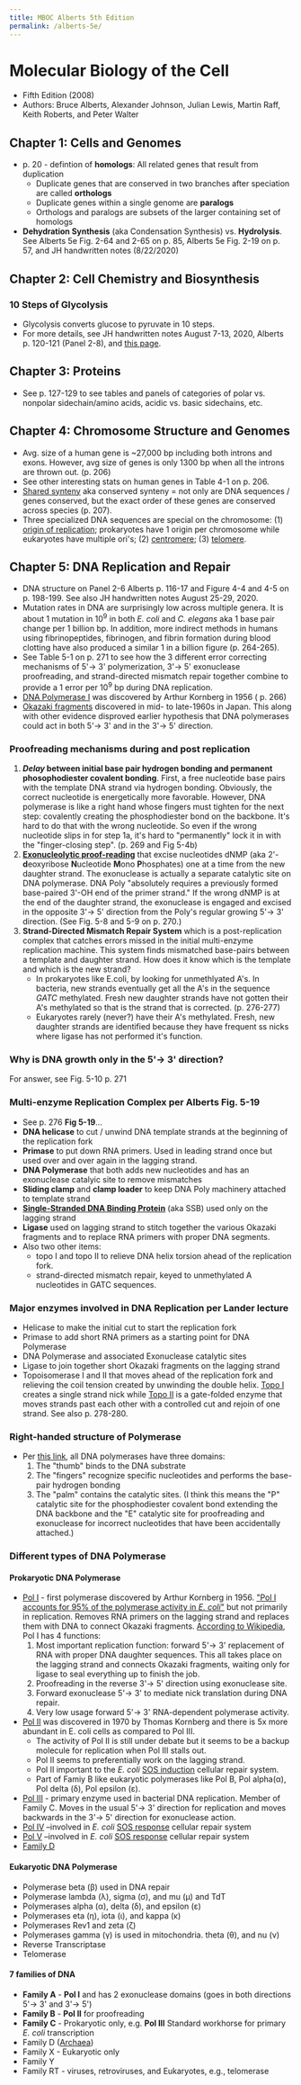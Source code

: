 ```yaml
---
title: MBOC Alberts 5th Edition
permalink: /alberts-5e/
---
```



# Molecular Biology of the Cell
* Fifth Edition (2008)
* Authors: Bruce Alberts, Alexander Johnson, Julian Lewis, Martin Raff, Keith Roberts, and Peter Walter

## Chapter 1: Cells and Genomes
* p. 20 - defintion of **homologs**: All related genes that result from duplication 
	* Duplicate genes that are conserved in two branches after speciation are called **orthologs**
	* Duplicate genes within a single genome are **paralogs**
	* Orthologs and paralogs are subsets of the larger containing set of homologs
* **Dehydration Synthesis** (aka Condensation Synthesis) vs. **Hydrolysis**. See Alberts 5e Fig. 2-64 and 2-65 on p. 85, Alberts 5e Fig. 2-19 on p. 57, and JH handwritten notes (8/22/2020)

## Chapter 2: Cell Chemistry and Biosynthesis
### 10 Steps of Glycolysis
* Glycolysis converts glucose to pyruvate in 10 steps. 
* For more details, see JH handwritten notes August 7-13, 2020,  Alberts p. 120-121 (Panel 2-8), and [this page](/glycolysis). 

## Chapter 3: Proteins
* See p. 127-129 to see tables and panels of categories of polar vs. nonpolar sidechain/amino acids, acidic vs. basic sidechains, etc.

## Chapter 4: Chromosome Structure and Genomes
* Avg. size of a human gene is ~27,000 bp including both introns and exons. However, avg size of genes is only 1300 bp when all the introns are thrown out.  (p. 206) 
* See other interesting stats on human genes in Table 4-1 on p. 206.
* [Shared synteny](https://en.wikipedia.org/wiki/Synteny#Shared_synteny) aka conserved synteny = not only are DNA sequences / genes conserved, but the exact order of these genes are conserved across species (p. 207). 
* Three specialized DNA sequences are special on the chromosome: (1) [origin of replication](https://en.wikipedia.org/wiki/Origin_of_replication); prokaryotes have 1 origin per chromosome while eukaryotes have multiple ori's; (2) [centromere](https://en.wikipedia.org/wiki/Centromere); (3) [telomere](https://en.wikipedia.org/wiki/Telomere).


## Chapter 5: DNA Replication and Repair
*  DNA structure on Panel 2-6 Alberts p. 116-17 and Figure 4-4 and 4-5 on p. 198-199. See also JH handwritten notes August 25-29, 2020.
* Mutation rates in DNA are surprisingly low across multiple genera. It is about 1 mutation in 10<sup>9</sup> in both *E. coli* and *C. elegans* aka 1 base pair change per 1 billion bp. In addition, more indirect methods in humans using fibrinopeptides, fibrinogen, and fibrin formation during blood clotting have also produced a similar 1 in a billion figure (p. 264-265).
* See Table 5-1 on p. 271 to see how the 3 different error correcting mechanisms of 5'&#8594; 3' polymerization, 3'&#8594; 5' exonuclease proofreading, and strand-directed mismatch repair together combine to provide a 1 error per 10<sup>9</sup> bp during DNA replication.
* [DNA Polymerase I](https://en.wikipedia.org/wiki/DNA_polymerase_I) was discovered by Arthur Kornberg in 1956 ( p. 266)
* [Okazaki fragments](https://en.wikipedia.org/wiki/Okazaki_fragments) discovered in mid- to late-1960s in Japan. This along with other evidence disproved earlier hypothesis that DNA polymerases could act in both 5'&#8594; 3' and in the 3'&#8594; 5' direction.

### Proofreading mechanisms during and post replication
1.  ***Delay* between initial base pair hydrogen bonding and permanent phosophodiester covalent bonding**. First, a free nucleotide base pairs with the template DNA strand via hydrogen bonding. Obviously, the correct nucleotide is energetically more favorable. However, DNA polymerase is like a right hand whose fingers must tighten for the next step: covalently creating the phosphodiester bond on the backbone. It's hard to do that with the wrong nucleotide. So even if the wrong nucleotide slips in for step 1a, it's hard to "permanently" lock it in with the "finger-closing step". (p. 269 and Fig 5-4b)
1. [**Exonucleolytic proof-reading**](https://en.wikipedia.org/wiki/Exonuclease) that excise nucleotides dNMP (aka 2'-**d**eoxyribose **N**ucleotide **M**ono **P**hosphates) one at a time from the new daughter strand. The exonuclease is actually a separate catalytic site on DNA polymerase. DNA Poly "absolutely requires a previously formed base-paired 3'-OH end of the primer strand." If the wrong dNMP is at the end of the daughter strand, the exonuclease is engaged and excised in the opposite 3'&#8594; 5' direction from the Poly's regular growing 5'&#8594; 3' direction.  (See Fig. 5-8 and 5-9 on p. 270.)
1. **Strand-Directed Mismatch Repair System** which is a post-replication complex that catches errors missed in the initial multi-enzyme replication machine. This system finds mismatched base-pairs between a template and daughter strand. How does it know which is the template and which is the new strand? 
	* In prokaryotes like E.coli, by looking for unmethlyated A's. In bacteria, new strands eventually get all the A's in the sequence *GATC* methylated. Fresh new daughter strands have not gotten their A's methylated so that is the strand that is corrected. (p. 276-277)
	* Eukaryotes rarely (never?) have their A's methylated. Fresh, new daughter strands are identified because they have frequent ss nicks where ligase has not performed it's function.

### Why is DNA growth only in the 5'&#8594; 3' direction?
For answer, see Fig. 5-10 p. 271

### Multi-enzyme Replication Complex per Alberts Fig. 5-19
* See p. 276 **Fig 5-19**...
* **DNA helicase** to cut / unwind DNA template strands at the beginning of the replication fork
* **Primase** to put down RNA primers. Used in leading strand once but used over and over again in the lagging strand.
* **DNA Polymerase** that both adds new nucleotides and has an exonuclease catalyic site to remove mismatches
* **Sliding clamp** and **clamp loader** to keep DNA Poly machinery attached to template strand
* [**Single-Stranded DNA Binding Protein**](https://en.wikipedia.org/wiki/Single-strand_DNA-binding_protein) (aka SSB) used only on the lagging strand 
* **Ligase** used on lagging strand to stitch together the various Okazaki fragments and to replace RNA primers with proper DNA segments.
* Also two other items:
	* topo I and topo II to relieve DNA helix torsion ahead of the replication fork.
	* strand-directed mismatch repair, keyed to unmethylated A nucleotides in GATC sequences.

### Major enzymes involved in DNA Replication per Lander lecture
* Helicase to make the initial cut to start the replication fork
* Primase to add short RNA primers as a starting point for DNA Polymerase
* DNA Polymerase and associated Exonuclease catalytic sites
* Ligase to join together short Okazaki fragments on the lagging strand
* Topoisomerase I and II that moves ahead of the replication fork and relieving the coil tension created by unwinding the double helix. [Topo I](https://en.wikipedia.org/wiki/Type_I_topoisomerase) creates a single strand nick while [Topo II](https://en.wikipedia.org/wiki/Type_II_topoisomerase) is a  gate-folded enzyme that moves strands past each other with a controlled cut and rejoin of one strand. See also p. 278-280.

### Right-handed structure of Polymerase
* Per [this link](https://microbenotes.com/dna-polymerase/), all DNA polymerases have  three domains:
	1. The "thumb" binds to the DNA substrate
	2. The "fingers" recognize specific nucleotides and performs the base-pair hydrogen bonding
	3. The "palm" contains the catalytic sites. (I think this means the "P" catalytic site for the phosphodiester covalent bond extending the DNA backbone and the "E" catalytic site for proofreading and exonuclease for incorrect nucleotides that have been accidentally attached.)

### Different types of DNA Polymerase
#### Prokaryotic DNA Polymerase
* [Pol I](https://en.wikipedia.org/wiki/DNA_polymerase_I) - first polymerase discovered by Arthur Kornberg in 1956. ["Pol I accounts for 95% of the polymerase activity in *E. coli*"](https://en.wikipedia.org/wiki/DNA_polymerase#Pol_I) but not primarily in replication. Removes RNA primers on the lagging strand and replaces them with DNA to connect Okazaki fragments. [According to Wikipedia](https://en.wikipedia.org/wiki/DNA_polymerase_I#Function), Pol I has 4 functions:
	1. Most important replication function: forward 5'&#8594; 3' replacement of RNA with proper DNA daughter sequences. This all takes place on the lagging strand and  connects Okazaki fragments, waiting only for ligase to seal everything up to finish the job.
	2. Proofreading in the reverse 3'&#8594; 5' direction using exonuclease site.
	3. Forward exonuclease 5'&#8594; 3' to mediate nick translation during DNA repair. 
	4. Very low usage forward 5'&#8594; 3' RNA-dependent polymerase activity.
* [Pol II](https://en.wikipedia.org/wiki/DNA_polymerase#Pol_II) was discovered in 1970 by Thomas Kornberg and there is 5x more abundant in E. coli cells as compared to Pol III. 
	* The activity of Pol II is still under debate but it seems to be a backup molecule for replication when Pol III stalls out. 
	* Pol II seems to preferentially work on the lagging strand. 
	* Pol II important to the *E. coli* [SOS induction](https://en.wikipedia.org/wiki/SOS_response) cellular repair system. 
	* Part of Famiy B like eukaryotic polymerases like Pol B, Pol alpha(&#945;), Pol delta (&#948;), Pol epsilon (&#949;).  
* [Pol III](https://en.wikipedia.org/wiki/DNA_polymerase#Pol_III) - primary enzyme used in bacterial DNA replication. Member of Family C. Moves in the usual  5'&#8594;  3' direction for replication and moves backwards in the 3'&#8594;  5' direction for exonuclease action.
* [Pol IV](https://en.wikipedia.org/wiki/DNA_polymerase#Pol_IV) –involved in *E. coli* [SOS response](https://en.wikipedia.org/wiki/SOS_response) cellular repair system
* [Pol V](https://en.wikipedia.org/wiki/DNA_polymerase#Pol_V) –involved in *E. coli* [SOS response](https://en.wikipedia.org/wiki/SOS_response) cellular repair system
* [Family D](https://en.wikipedia.org/wiki/DNA_polymerase#Family_D)

#### Eukaryotic DNA Polymerase
* Polymerase beta (&#946;) used in DNA repair
* Polymerase lambda (&#955;), sigma (&#963;), and mu (&#956;) and TdT
* Polymerases alpha (&#945;), delta (&#948;), and epsilon (&#949;)
* Polymerases eta (&#951;), iota (&#953;), and kappa (&#954;)
* Polymerases Rev1 and zeta (&#950;)
* Polymerases gamma (&#947;) is used in mitochondria. theta (&#952;), and nu (&#957;)
* Reverse Transcriptase
* Telomerase

#### 7 families of DNA 
* **Family A** - **Pol I** and has 2 exonuclease domains (goes in both directions 5'&#8594; 3' and 3'&#8594; 5')
* **Family B** - **Pol II** for proofreading
* **Family C** - Prokaryotic only, e.g. **Pol III** Standard workhorse for primary *E. coli* transcription
* Family D ([Archaea](https://en.wikipedia.org/wiki/Archaea))
* Family X - Eukaryotic only
* Family Y 
* Family RT - viruses, retroviruses, and Eukaryotes, e.g., telomerase
